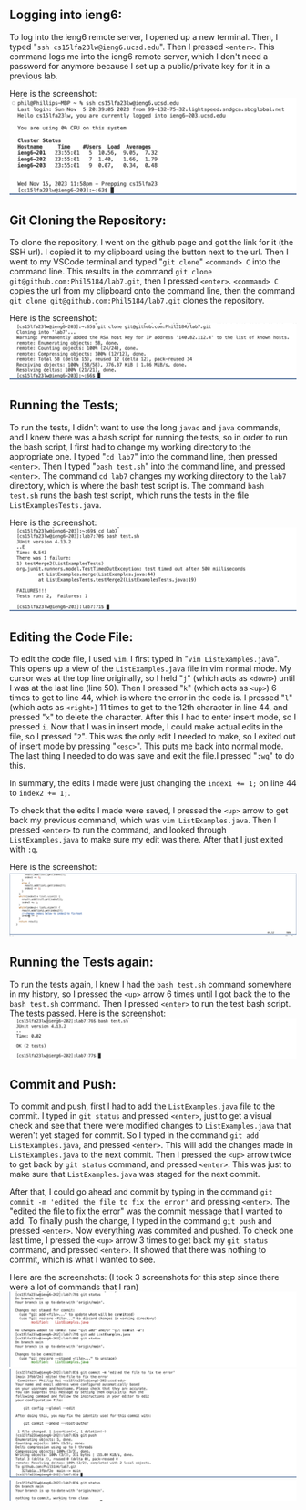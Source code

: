 ## Logging into ieng6:
To log into the ieng6 remote server, I opened up a new terminal. Then, I typed "`ssh cs15lfa23lw@ieng6.ucsd.edu`". Then I pressed `<enter>`. This command logs me into the ieng6 remote server, which I don't need a password for anymore because I set up a public/private key for it in a previous lab.  

Here is the screenshot:
![Image](Logieng6Lab4.jpg)

## Git Cloning the Repository:
To clone the repository, I went on the github page and got the link for it (the SSH url). I copied it to my clipboard using the button next to the url. Then I went to my VSCode terminal and 
typed "`git clone`" `<command> C` into the command line. This results in the command `git clone git@github.com:Phil5184/lab7.git`, then I pressed `<enter>`. `<command> C` copies the url from my clipboard onto the command line, then the command `git clone git@github.com:Phil5184/lab7.git` clones the repository.  

Here is the screenshot:
![Image](GitCloneLab4.jpg)

## Running the Tests;
To run the tests, I didn't want to use the long `javac` and `java` commands, and I knew there was a bash script for running the tests, so in order to run the bash script, I first had to change my working directory to the appropriate one.
I typed "`cd lab7`" into the command line, then pressed `<enter>`. Then I typed "`bash test.sh`" into the command line, and pressed `<enter>`. The command `cd lab7` changes my working directory to the `lab7` directory, which is where the bash test script is. The command `bash test.sh` runs the bash test script, which runs the tests in the file `ListExamplesTests.java`.  

Here is the screenshot:
![Image](RunningTestsLab4.jpg)

## Editing the Code File: 
To edit the code file, I used `vim`. I first typed in "`vim ListExamples.java`". This opens up a view of the `ListExamples.java` file in vim normal mode. My cursor was at the top line originally, so I held "`j`" (which acts as `<down>`) until I was at the last line (line 50). Then I pressed "`k`" (which acts as `<up>`) 6 times to get to line 44, which is where the error in the code is. I pressed "`l`" (which acts as `<right>`) 11 times to get to the 12th character in line 44, and pressed "`x`" to delete the character. After this I had to enter insert mode, so I pressed `i`. Now that I was in insert mode, I could make actual edits in the file, so I pressed "`2`". This was the only edit I needed to make, so I exited out of insert mode by pressing "`<esc>`". This puts me back into normal mode. The last thing I needed to do was save and exit the file.I pressed "`:wq`" to do this.  

In summary, the edits I made were just changing the `index1 += 1;` on line 44 to `index2 += 1;`.  

To check that the edits I made were saved, I pressed the `<up>` arrow to get back my previous command, which was `vim ListExamples.java`. Then I pressed `<enter>` to run the command, and looked through `ListExamples.java` to make sure my edit was there. After that I just exited with `:q`.

Here is the screenshot:
![Image](EditCode.jpg)

## Running the Tests again:
To run the tests again, I knew I had the `bash test.sh` command somewhere in my history, so I pressed the `<up>` arrow 6 times until I got back the to the `bash test.sh` command. Then I pressed `<enter>` to run the test bash script. The tests passed. 
Here is the screenshot:
![Image](RunTests2.jpg)

## Commit and Push:
To commit and push, first I had to add the `ListExamples.java` file to the commit. I typed in `git status` and pressed `<enter>`, just to get a visual check and see that there were modified changes to `ListExamples.java` that weren't yet staged for commit. So I typed in the command `git add ListExamples.java`, and pressed `<enter>`. This will add the changes made in `ListExamples.java` to the next commit. Then I pressed the `<up>` arrow twice to get back by `git status` command, and pressed `<enter>`. This was just to make sure that `ListExamples.java` was staged for the next commit.  

After that, I could go ahead and commit by typing in the command `git commit -m 'edited the file to fix the error'` and pressing `<enter>`. The "edited the file to fix the error" was the commit message that I wanted to add. To finally push the change, I typed in the command `git push` and pressed `<enter>`. Now everything was commited and pushed. To check one last time, I pressed the `<up>` arrow 3 times to get back my `git status` command, and pressed `<enter>`. It showed that there was nothing to commit, which is what I wanted to see.  

Here are the screenshots: (I took 3 screenshots for this step since there were a lot of commands that I ran)
![Image](gitAdd.jpg)
![Image](gitCommit.jpg)
![Image](gitStatus.jpg)
